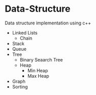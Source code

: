 # Data-Structure
Data structure implementation using c++
* Linked Lists 
    *  Chain
* Stack
* Queue
* Tree
  * Binary Seaarch Tree
  * Heap
    * Min Heap
    * Max Heap
* Graph
* Sorting
